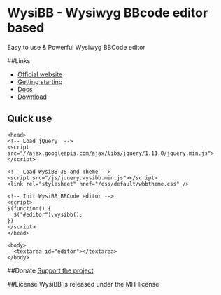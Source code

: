 WysiBB - Wysiwyg BBcode editor based
=========

Easy to use & Powerful Wysiwyg BBCode editor

##Links
* [Official website](http://www.wysibb.com)
* [Getting starting](http://www.wysibb.com/getting-started/)
* [Docs](http://www.wysibb.com/docs/)
* [Download](http://www.wysibb.com/download/)

## Quick use
```
<head>
<!-- Load jQuery  -->
<script src="//ajax.googleapis.com/ajax/libs/jquery/1.11.0/jquery.min.js"></script>

<!-- Load WysiBB JS and Theme -->
<script src="/js/jquery.wysibb.min.js"></script>
<link rel="stylesheet" href="/css/default/wbbtheme.css" />

<!-- Init WysiBB BBCode editor -->
<script>
$(function() {
  $("#editor").wysibb();
})
</script>
</head>

<body>
  <textarea id="editor"></textarea>
</body>
```
##Donate
[Support the project](http://www.wysibb.com/donate/)

##License
WysiBB is released under the MIT license

